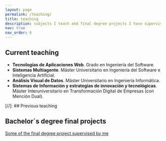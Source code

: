 ```yaml
---
layout: page
permalink: /teaching/
title: teaching
description: subjects I teach and final degree projects I have supervised
nav: true
nav_order: 6
---
```


## Current teaching
- **Tecnologías de Aplicaciones Web**. Grado en Ingeniería del Software.
- **Sistemas Multiagente**. Máster Universitario en Ingeniería del Software e Inteligencia Artificial.
- **Análisis Visual de Datos**. Máster Universitario en Ingeniería Informática.
- **Sistemas de Información y estrategias de innovación y tecnológicas**. Máster Interuniversitario en Transformación Digital de Empresas (con Mención Dual).

[//]: ## Previous teaching


## Bachelor´s degree final projects
[Some of the final degree project supervised by me](https://jabega.uma.es/discovery/search?query=any,contains,eduardo%20guzman&tab=default&search_scope=MyInstitution&sortby=date_d&vid=34CBUA_UMA:VU1&facet=searchcreationdate,include,1999%7C,%7C2023&facet=rtype,exclude,articles&mfacet=creator,include,Guzmán%20De%20Los%20Riscos%20Eduardo,1&mfacet=creator,include,Guzmán%20De%20Los%20Riscos%20Eduardo%20Francisco,1&offset=0)

